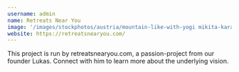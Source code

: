 ```yaml
---
username: admin
name: Retreats Near You
image: '/images/stockphotos/austria/mountain-like-with-yogi mikita-karasiou-mMzVTy2V1Do-unsplash.jpg'
website: https://retreatsnearyou.com/
---
```


This project is run by retreatsnearyou.com, a passion-project from our founder Lukas. Connect with him to learn more about the underlying vision.
